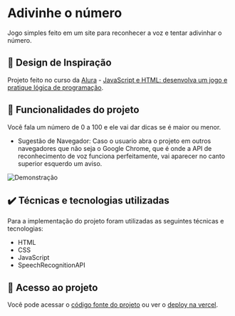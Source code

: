 # Adivinhe o número

Jogo simples feito em um site para reconhecer a voz e tentar adivinhar o número.

## 🎨 Design de Inspiração

Projeto feito no curso da [Alura](https://www.alura.com.br/) - [JavaScript e HTML: desenvolva um jogo e pratique lógica de programação](https://www.alura.com.br/curso-online-logica-programacao-javascript-html).

## 🔨 Funcionalidades do projeto

Você fala um número de 0 a 100 e ele vai dar dicas se é maior ou menor.

- Sugestão de Navegador: Caso o usuario abra o projeto em outros navegadores que não seja o Google Chrome, que é onde a API de reconhecimento de voz funciona perfeitamente, vai aparecer no canto superior esquerdo um aviso.

![Demonstração](https://github.com/J-Vinicius/Numero-Secreto/assets/80431647/b55bf9ef-bfde-4c60-a289-fcc6d23a50f4#vitrinedev)

## ✔️ Técnicas e tecnologias utilizadas

Para a implementação do projeto foram utilizadas as seguintes técnicas e tecnologias:

- HTML
- CSS
- JavaScript
- SpeechRecognitionAPI

## 📁 Acesso ao projeto

Você pode acessar o [código fonte do projeto](https://j-vinicius.github.io/Numero-Secreto/) ou ver o [deploy na vercel](https://numero-secreto--alura.vercel.app/).


